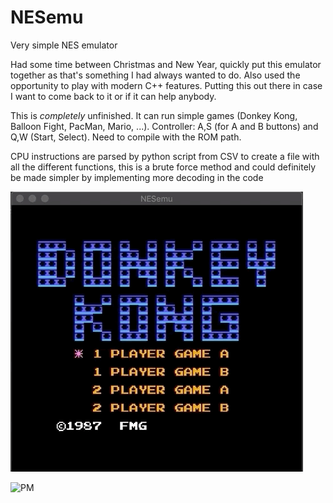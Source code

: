 # NESemu
Very simple NES emulator

Had some time between Christmas and New Year, quickly put this emulator together as that's something I had always wanted to do. Also used the opportunity to play with modern C++ features. Putting this out there in case I want to come back to it or if it can help anybody. 

This is *completely* unfinished. It can run simple games (Donkey Kong, Balloon Fight, PacMan, Mario, ...). Controller: A,S (for A and B buttons) and Q,W (Start, Select). Need to compile with the ROM path.

CPU instructions are parsed by python script from CSV to create a file with all the different functions, this is a brute force method and could definitely be made simpler by implementing more decoding in the code

![DK](./DK.gif)

![PM](./PM.gif)
